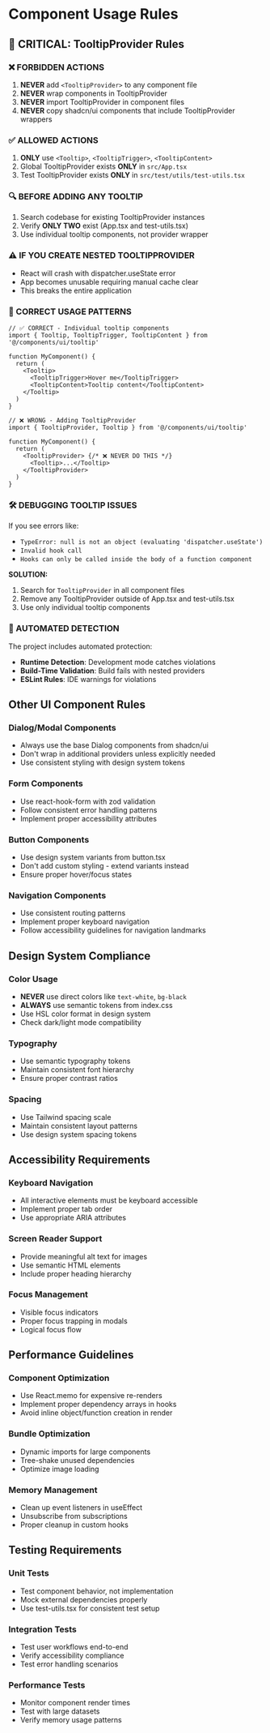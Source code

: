 # Component Usage Rules

## 🚨 CRITICAL: TooltipProvider Rules

### ❌ FORBIDDEN ACTIONS

1. **NEVER** add `<TooltipProvider>` to any component file
2. **NEVER** wrap components in TooltipProvider
3. **NEVER** import TooltipProvider in component files
4. **NEVER** copy shadcn/ui components that include TooltipProvider wrappers

### ✅ ALLOWED ACTIONS

1. **ONLY** use `<Tooltip>`, `<TooltipTrigger>`, `<TooltipContent>`
2. Global TooltipProvider exists **ONLY** in `src/App.tsx`
3. Test TooltipProvider exists **ONLY** in `src/test/utils/test-utils.tsx`

### 🔍 BEFORE ADDING ANY TOOLTIP

1. Search codebase for existing TooltipProvider instances
2. Verify **ONLY TWO** exist (App.tsx and test-utils.tsx)
3. Use individual tooltip components, not provider wrapper

### ⚠️ IF YOU CREATE NESTED TOOLTIPPROVIDER

- React will crash with dispatcher.useState error
- App becomes unusable requiring manual cache clear
- This breaks the entire application

### 📝 CORRECT USAGE PATTERNS

```tsx
// ✅ CORRECT - Individual tooltip components
import { Tooltip, TooltipTrigger, TooltipContent } from '@/components/ui/tooltip'

function MyComponent() {
  return (
    <Tooltip>
      <TooltipTrigger>Hover me</TooltipTrigger>
      <TooltipContent>Tooltip content</TooltipContent>
    </Tooltip>
  )
}
```

```tsx
// ❌ WRONG - Adding TooltipProvider
import { TooltipProvider, Tooltip } from '@/components/ui/tooltip'

function MyComponent() {
  return (
    <TooltipProvider> {/* ❌ NEVER DO THIS */}
      <Tooltip>...</Tooltip>
    </TooltipProvider>
  )
}
```

### 🛠️ DEBUGGING TOOLTIP ISSUES

If you see errors like:
- `TypeError: null is not an object (evaluating 'dispatcher.useState')`
- `Invalid hook call`
- `Hooks can only be called inside the body of a function component`

**SOLUTION:**
1. Search for `TooltipProvider` in all component files
2. Remove any TooltipProvider outside of App.tsx and test-utils.tsx
3. Use only individual tooltip components

### 🔧 AUTOMATED DETECTION

The project includes automated protection:
- **Runtime Detection**: Development mode catches violations
- **Build-Time Validation**: Build fails with nested providers
- **ESLint Rules**: IDE warnings for violations

## Other UI Component Rules

### Dialog/Modal Components
- Always use the base Dialog components from shadcn/ui
- Don't wrap in additional providers unless explicitly needed
- Use consistent styling with design system tokens

### Form Components
- Use react-hook-form with zod validation
- Follow consistent error handling patterns
- Implement proper accessibility attributes

### Button Components
- Use design system variants from button.tsx
- Don't add custom styling - extend variants instead
- Ensure proper hover/focus states

### Navigation Components
- Use consistent routing patterns
- Implement proper keyboard navigation
- Follow accessibility guidelines for navigation landmarks

## Design System Compliance

### Color Usage
- **NEVER** use direct colors like `text-white`, `bg-black`
- **ALWAYS** use semantic tokens from index.css
- Use HSL color format in design system
- Check dark/light mode compatibility

### Typography
- Use semantic typography tokens
- Maintain consistent font hierarchy
- Ensure proper contrast ratios

### Spacing
- Use Tailwind spacing scale
- Maintain consistent layout patterns
- Use design system spacing tokens

## Accessibility Requirements

### Keyboard Navigation
- All interactive elements must be keyboard accessible
- Implement proper tab order
- Use appropriate ARIA attributes

### Screen Reader Support
- Provide meaningful alt text for images
- Use semantic HTML elements
- Include proper heading hierarchy

### Focus Management
- Visible focus indicators
- Proper focus trapping in modals
- Logical focus flow

## Performance Guidelines

### Component Optimization
- Use React.memo for expensive re-renders
- Implement proper dependency arrays in hooks
- Avoid inline object/function creation in render

### Bundle Optimization
- Dynamic imports for large components
- Tree-shake unused dependencies
- Optimize image loading

### Memory Management
- Clean up event listeners in useEffect
- Unsubscribe from subscriptions
- Proper cleanup in custom hooks

## Testing Requirements

### Unit Tests
- Test component behavior, not implementation
- Mock external dependencies properly
- Use test-utils.tsx for consistent test setup

### Integration Tests
- Test user workflows end-to-end
- Verify accessibility compliance
- Test error handling scenarios

### Performance Tests
- Monitor component render times
- Test with large datasets
- Verify memory usage patterns